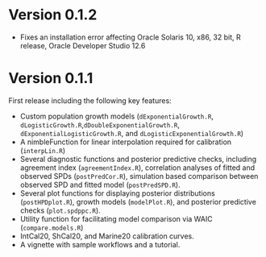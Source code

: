# Version 0.1.2
* Fixes an installation error affecting Oracle Solaris 10, x86, 32 bit, R release, Oracle Developer Studio 12.6 
# Version 0.1.1
First release including the following key features:
* Custom population growth models (`dExponentialGrowth.R`, `dLogisticGrowth.R`,`dDoubleExponentialGrowth.R`, `dExponentialLogisticGrowth.R`, and `dLogisticExponentialGrowth.R`)
* A nimbleFunction for linear interpolation required for calibration (`interpLin.R`)
* Several diagnostic functions and posterior predictive checks, including agreement index (`agreementIndex.R`), correlation analyses of fitted and observed SPDs (`postPredCor.R`), simulation based comparison between observed SPD and fitted model (`postPredSPD.R`).
* Several plot functions for displaying posterior distributions (`postHPDplot.R`), growth models (`modelPlot.R`), and posterior predictive checks (`plot.spdppc.R`).
* Utility function for facilitating model comparison via WAIC (`compare.models.R`)
* IntCal20, ShCal20, and Marine20 calibration curves. 
* A vignette with sample workflows and a tutorial.
